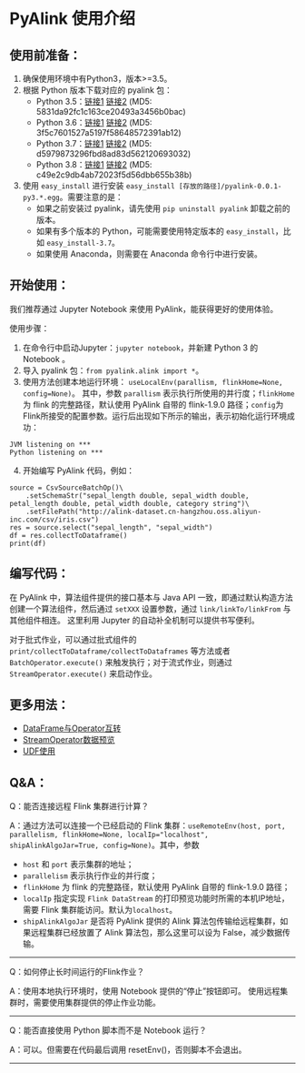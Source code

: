 PyAlink 使用介绍
===============


使用前准备：
---------

1. 确保使用环境中有Python3，版本>=3.5。
2. 根据 Python 版本下载对应的 pyalink 包： 
    - Python 3.5：[链接1](https://alink-release.oss-cn-beijing.aliyuncs.com/v1.0/pyalink-1.0_flink_1.9.0_scala_2.11-py3.5.egg) [链接2](https://github.com/alibaba/Alink/releases/download/v1.0/pyalink-1.0_flink_1.9.0_scala_2.11-py3.5.egg) (MD5: 5831da92fc1c163ce20493a3456b0bac)
    - Python 3.6：[链接1](https://alink-release.oss-cn-beijing.aliyuncs.com/v1.0/pyalink-1.0_flink_1.9.0_scala_2.11-py3.6.egg) [链接2](https://github.com/alibaba/Alink/releases/download/v1.0/pyalink-1.0_flink_1.9.0_scala_2.11-py3.6.egg) (MD5: 3f5c7601527a5197f58648572391ab12)
    - Python 3.7：[链接1](https://alink-release.oss-cn-beijing.aliyuncs.com/v1.0/pyalink-1.0_flink_1.9.0_scala_2.11-py3.7.egg) [链接2](https://github.com/alibaba/Alink/releases/download/v1.0/pyalink-1.0_flink_1.9.0_scala_2.11-py3.7.egg) (MD5: d5979873296fbd8ad83d562120693032)
    - Python 3.8：[链接1](https://alink-release.oss-cn-beijing.aliyuncs.com/v1.0/pyalink-1.0_flink_1.9.0_scala_2.11-py3.8.egg) [链接2](https://github.com/alibaba/Alink/releases/download/v1.0/pyalink-1.0_flink_1.9.0_scala_2.11-py3.8.egg) (MD5: c49e2c9db4ab72023f5d56dbb655b38b)
3. 使用 ```easy_install``` 进行安装 ```easy_install [存放的路径]/pyalink-0.0.1-py3.*.egg```。需要注意的是：
    * 如果之前安装过 pyalink，请先使用 ```pip uninstall pyalink``` 卸载之前的版本。
    * 如果有多个版本的 Python，可能需要使用特定版本的 ```easy_install```，比如 ```easy_install-3.7```。
    * 如果使用 Anaconda，则需要在 Anaconda 命令行中进行安装。

开始使用：
-------
我们推荐通过 Jupyter Notebook 来使用 PyAlink，能获得更好的使用体验。

使用步骤：
1. 在命令行中启动Jupyter：```jupyter notebook```，并新建 Python 3 的 Notebook 。
2. 导入 pyalink 包：```from pyalink.alink import *```。
3. 使用方法创建本地运行环境：
```useLocalEnv(parallism, flinkHome=None, config=None)```。
其中，参数 ```parallism``` 表示执行所使用的并行度；```flinkHome``` 为 flink 的完整路径，默认使用 PyAlink 自带的 flink-1.9.0 路径；```config```为Flink所接受的配置参数。运行后出现如下所示的输出，表示初始化运行环境成功：
```
JVM listening on ***
Python listening on ***
```
4. 开始编写 PyAlink 代码，例如：
```
source = CsvSourceBatchOp()\
    .setSchemaStr("sepal_length double, sepal_width double, petal_length double, petal_width double, category string")\
    .setFilePath("http://alink-dataset.cn-hangzhou.oss.aliyun-inc.com/csv/iris.csv")
res = source.select("sepal_length", "sepal_width")
df = res.collectToDataframe()
print(df)
```

编写代码：
------
在 PyAlink 中，算法组件提供的接口基本与 Java API 一致，即通过默认构造方法创建一个算法组件，然后通过 ```setXXX``` 设置参数，通过 ```link/linkTo/linkFrom``` 与其他组件相连。
这里利用 Jupyter 的自动补全机制可以提供书写便利。

对于批式作业，可以通过批式组件的 ```print/collectToDataframe/collectToDataframes``` 等方法或者 ```BatchOperator.execute()``` 来触发执行；对于流式作业，则通过 ```StreamOperator.execute()``` 来启动作业。



更多用法：
------
  - [DataFrame与Operator互转](docs/pyalink/pyalink-dataframe.md)
  - [StreamOperator数据预览](docs/pyalink/pyalink-stream-operator-preview.md)
  - [UDF使用](docs/pyalink/pyalink-udf.md)


Q&A：
----
Q：能否连接远程 Flink 集群进行计算？

A：通过方法可以连接一个已经启动的 Flink 集群：```useRemoteEnv(host, port, parallelism, flinkHome=None, localIp="localhost", shipAlinkAlgoJar=True, config=None)```。其中，参数
  - ```host``` 和 ```port``` 表示集群的地址；
  - ```parallelism``` 表示执行作业的并行度；
  - ```flinkHome``` 为 flink 的完整路径，默认使用 PyAlink 自带的 flink-1.9.0 路径；
  - ```localIp``` 指定实现 ```Flink DataStream``` 的打印预览功能时所需的本机IP地址，需要 Flink 集群能访问。默认为```localhost```。
  - ```shipAlinkAlgoJar``` 是否将 PyAlink 提供的 Alink 算法包传输给远程集群，如果远程集群已经放置了 Alink 算法包，那么这里可以设为 False，减少数据传输。

-----

Q：如何停止长时间运行的Flink作业？

A：使用本地执行环境时，使用 Notebook 提供的“停止”按钮即可。
使用远程集群时，需要使用集群提供的停止作业功能。

-----

Q：能否直接使用 Python 脚本而不是 Notebook 运行？

A：可以。但需要在代码最后调用 resetEnv()，否则脚本不会退出。

-----

